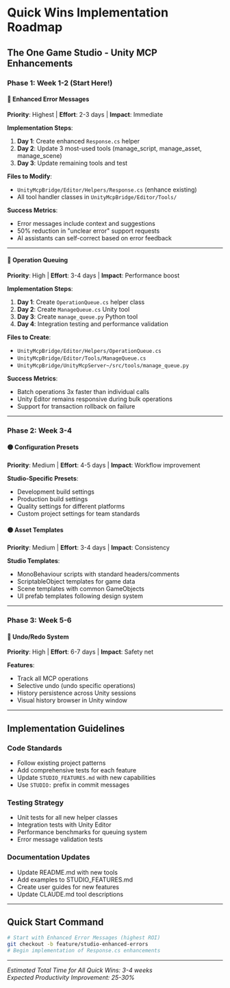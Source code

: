 # Quick Wins Implementation Roadmap
## The One Game Studio - Unity MCP Enhancements

### Phase 1: Week 1-2 (Start Here!)

#### 🚀 Enhanced Error Messages
**Priority**: Highest | **Effort**: 2-3 days | **Impact**: Immediate

**Implementation Steps**:
1. **Day 1**: Create enhanced `Response.cs` helper
2. **Day 2**: Update 3 most-used tools (manage_script, manage_asset, manage_scene)  
3. **Day 3**: Update remaining tools and test

**Files to Modify**:
- `UnityMcpBridge/Editor/Helpers/Response.cs` (enhance existing)
- All tool handler classes in `UnityMcpBridge/Editor/Tools/`

**Success Metrics**:
- Error messages include context and suggestions
- 50% reduction in "unclear error" support requests
- AI assistants can self-correct based on error feedback

---

#### 🚀 Operation Queuing  
**Priority**: High | **Effort**: 3-4 days | **Impact**: Performance boost

**Implementation Steps**:
1. **Day 1**: Create `OperationQueue.cs` helper class
2. **Day 2**: Create `ManageQueue.cs` Unity tool
3. **Day 3**: Create `manage_queue.py` Python tool
4. **Day 4**: Integration testing and performance validation

**Files to Create**:
- `UnityMcpBridge/Editor/Helpers/OperationQueue.cs`
- `UnityMcpBridge/Editor/Tools/ManageQueue.cs`  
- `UnityMcpBridge/UnityMcpServer~/src/tools/manage_queue.py`

**Success Metrics**:
- Batch operations 3x faster than individual calls
- Unity Editor remains responsive during bulk operations
- Support for transaction rollback on failure

---

### Phase 2: Week 3-4

#### 🟡 Configuration Presets
**Priority**: Medium | **Effort**: 4-5 days | **Impact**: Workflow improvement

**Studio-Specific Presets**:
- Development build settings
- Production build settings  
- Quality settings for different platforms
- Custom project settings for team standards

#### 🟡 Asset Templates
**Priority**: Medium | **Effort**: 3-4 days | **Impact**: Consistency

**Studio Templates**:
- MonoBehaviour scripts with standard headers/comments
- ScriptableObject templates for game data
- Scene templates with common GameObjects
- UI prefab templates following design system

---

### Phase 3: Week 5-6

#### 🔴 Undo/Redo System
**Priority**: High | **Effort**: 6-7 days | **Impact**: Safety net

**Features**:
- Track all MCP operations
- Selective undo (undo specific operations)
- History persistence across Unity sessions
- Visual history browser in Unity window

---

## Implementation Guidelines

### Code Standards
- Follow existing project patterns
- Add comprehensive tests for each feature  
- Update `STUDIO_FEATURES.md` with new capabilities
- Use `STUDIO:` prefix in commit messages

### Testing Strategy
- Unit tests for all new helper classes
- Integration tests with Unity Editor
- Performance benchmarks for queuing system
- Error message validation tests

### Documentation Updates
- Update README.md with new tools
- Add examples to STUDIO_FEATURES.md
- Create user guides for new features
- Update CLAUDE.md tool descriptions

---

## Quick Start Command

```bash
# Start with Enhanced Error Messages (highest ROI)
git checkout -b feature/studio-enhanced-errors
# Begin implementation of Response.cs enhancements
```

---

*Estimated Total Time for All Quick Wins: 3-4 weeks*  
*Expected Productivity Improvement: 25-30%*
